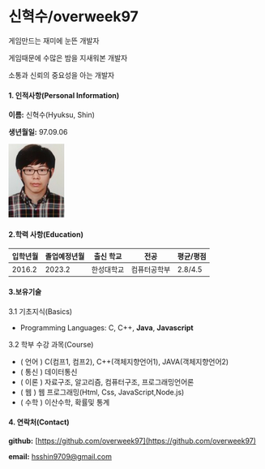 # 신혁수/overweek97

게임만드는 재미에 눈뜬 개발자      

게임때문에 수많은 밤을 지새워본 개발자

소통과 신뢰의 중요성을 아는 개발자



#### 1. 인적사항(Personal Information)

**이름:** 신혁수(Hyuksu, Shin)

**생년월일:** 97.09.06

![image](./image.jpg)

#### 2.학력 사항(Education)

| 입학년월 | 졸업예정년월 | 출신 학교  | 전공         | 평균/평점 |
| -------- | ------------ | ---------- | ------------ | --------- |
| 2016.2   | 2023.2       | 한성대학교 | 컴퓨터공학부 | 2.8/4.5   |

#### 3.보유기술

3.1 기초지식(Basics)

- Programming Languages: C, C++, **Java**, **Javascript**

  

3.2 학부 수강 과목(Course)

- ( 언어 ) C(컴프1, 컴프2), C++(객체지향언어1), JAVA(객체지향언어2)  
- ( 통신 ) 데이터통신
- ( 이론 ) 자료구조, 알고리즘, 컴퓨터구조, 프로그래밍언어론  
- ( 웹 ) 웹 프로그래밍(Html, Css, JavaScript,Node.js)
- ( 수학 ) 이산수학, 확률및 통계

#### 4. 연락처(Contact)

**github:**  [https://github.com/overweek97](https://github.com/overweek97)

**email:**  [hsshin9709@gmail.com](hsshin9709@gmail.com)

